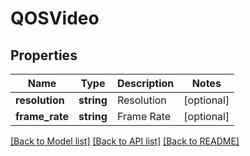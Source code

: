 # QOSVideo

## Properties
Name | Type | Description | Notes
------------ | ------------- | ------------- | -------------
**resolution** | **string** | Resolution | [optional] 
**frame_rate** | **string** | Frame Rate | [optional] 

[[Back to Model list]](../README.md#documentation-for-models) [[Back to API list]](../README.md#documentation-for-api-endpoints) [[Back to README]](../README.md)


